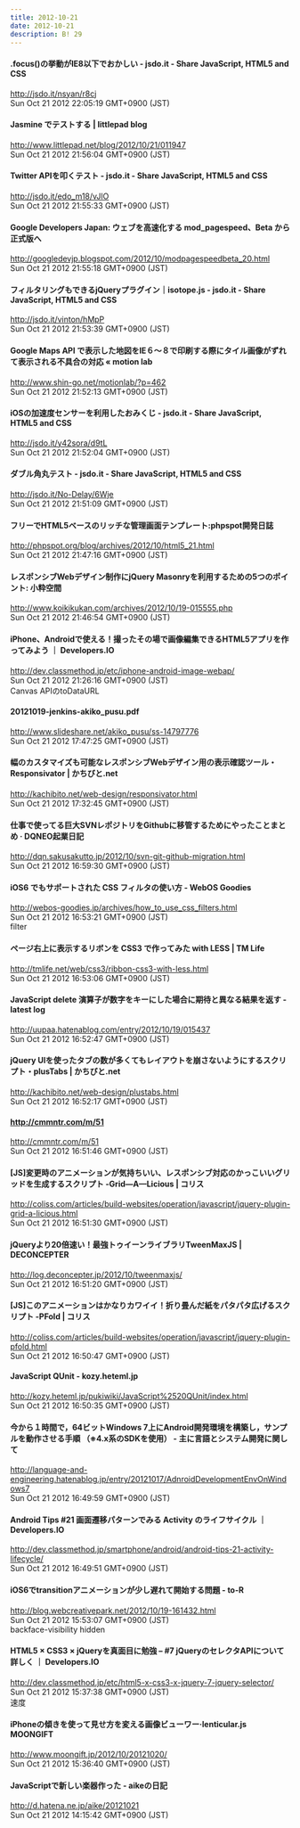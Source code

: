 ```yaml
---
title: 2012-10-21
date: 2012-10-21
description: B! 29
---
```


#### .focus()の挙動がIE8以下でおかしい - jsdo.it - Share JavaScript, HTML5 and CSS
http://jsdo.it/nsyan/r8cj<br>
Sun Oct 21 2012 22:05:19 GMT+0900 (JST)<br>


#### Jasmine でテストする | littlepad blog
http://www.littlepad.net/blog/2012/10/21/011947<br>
Sun Oct 21 2012 21:56:04 GMT+0900 (JST)<br>


#### Twitter APIを叩くテスト - jsdo.it - Share JavaScript, HTML5 and CSS
http://jsdo.it/edo_m18/vJlO<br>
Sun Oct 21 2012 21:55:33 GMT+0900 (JST)<br>


#### Google Developers Japan: ウェブを高速化する mod_pagespeed、Beta から正式版へ
http://googledevjp.blogspot.com/2012/10/modpagespeedbeta_20.html<br>
Sun Oct 21 2012 21:55:18 GMT+0900 (JST)<br>


#### フィルタリングもできるjQueryプラグイン｜isotope.js - jsdo.it - Share JavaScript, HTML5 and CSS
http://jsdo.it/vinton/hMpP<br>
Sun Oct 21 2012 21:53:39 GMT+0900 (JST)<br>


#### Google Maps API で表示した地図をIE６～８で印刷する際にタイル画像がずれて表示される不具合の対応 « motion lab
http://www.shin-go.net/motionlab/?p=462<br>
Sun Oct 21 2012 21:52:13 GMT+0900 (JST)<br>


#### iOSの加速度センサーを利用したおみくじ - jsdo.it - Share JavaScript, HTML5 and CSS
http://jsdo.it/y42sora/d9tL<br>
Sun Oct 21 2012 21:52:04 GMT+0900 (JST)<br>


#### ダブル角丸テスト - jsdo.it - Share JavaScript, HTML5 and CSS
http://jsdo.it/No-Delay/6Wje<br>
Sun Oct 21 2012 21:51:09 GMT+0900 (JST)<br>


#### フリーでHTML5ベースのリッチな管理画面テンプレート:phpspot開発日誌
http://phpspot.org/blog/archives/2012/10/html5_21.html<br>
Sun Oct 21 2012 21:47:16 GMT+0900 (JST)<br>


#### レスポンシブWebデザイン制作にjQuery Masonryを利用するための5つのポイント: 小粋空間
http://www.koikikukan.com/archives/2012/10/19-015555.php<br>
Sun Oct 21 2012 21:46:54 GMT+0900 (JST)<br>


#### iPhone、Androidで使える！撮ったその場で画像編集できるHTML5アプリを作ってみよう ｜ Developers.IO
http://dev.classmethod.jp/etc/iphone-android-image-webap/<br>
Sun Oct 21 2012 21:26:16 GMT+0900 (JST)<br>
Canvas APIのtoDataURL


#### 20121019-jenkins-akiko_pusu.pdf
http://www.slideshare.net/akiko_pusu/ss-14797776<br>
Sun Oct 21 2012 17:47:25 GMT+0900 (JST)<br>


#### 幅のカスタマイズも可能なレスポンシブWebデザイン用の表示確認ツール・Responsivator | かちびと.net
http://kachibito.net/web-design/responsivator.html<br>
Sun Oct 21 2012 17:32:45 GMT+0900 (JST)<br>


####  仕事で使ってる巨大SVNレポジトリをGithubに移管するためにやったことまとめ ·  DQNEO起業日記
http://dqn.sakusakutto.jp/2012/10/svn-git-github-migration.html<br>
Sun Oct 21 2012 16:59:30 GMT+0900 (JST)<br>


#### iOS6 でもサポートされた CSS フィルタの使い方 - WebOS Goodies
http://webos-goodies.jp/archives/how_to_use_css_filters.html<br>
Sun Oct 21 2012 16:53:21 GMT+0900 (JST)<br>
filter


#### ページ右上に表示するリボンを CSS3 で作ってみた with LESS | TM Life
http://tmlife.net/web/css3/ribbon-css3-with-less.html<br>
Sun Oct 21 2012 16:53:06 GMT+0900 (JST)<br>


#### JavaScript delete 演算子が数字をキーにした場合に期待と異なる結果を返す - latest log
http://uupaa.hatenablog.com/entry/2012/10/19/015437<br>
Sun Oct 21 2012 16:52:47 GMT+0900 (JST)<br>


#### jQuery UIを使ったタブの数が多くてもレイアウトを崩さないようにするスクリプト・plusTabs | かちびと.net
http://kachibito.net/web-design/plustabs.html<br>
Sun Oct 21 2012 16:52:17 GMT+0900 (JST)<br>


#### http://cmmntr.com/m/51
http://cmmntr.com/m/51<br>
Sun Oct 21 2012 16:51:46 GMT+0900 (JST)<br>


####   [JS]変更時のアニメーションが気持ちいい、レスポンシブ対応のかっこいいグリッドを生成するスクリプト -Grid—A—Licious | コリス
http://coliss.com/articles/build-websites/operation/javascript/jquery-plugin-grid-a-licious.html<br>
Sun Oct 21 2012 16:51:30 GMT+0900 (JST)<br>


#### jQueryより20倍速い！最強トゥイーンライブラリTweenMaxJS | DECONCEPTER
http://log.deconcepter.jp/2012/10/tweenmaxjs/<br>
Sun Oct 21 2012 16:51:20 GMT+0900 (JST)<br>


####   [JS]このアニメーションはかなりカワイイ！折り畳んだ紙をパタパタ広げるスクリプト -PFold | コリス
http://coliss.com/articles/build-websites/operation/javascript/jquery-plugin-pfold.html<br>
Sun Oct 21 2012 16:50:47 GMT+0900 (JST)<br>


#### JavaScript QUnit - kozy.heteml.jp
http://kozy.heteml.jp/pukiwiki/JavaScript%2520QUnit/index.html<br>
Sun Oct 21 2012 16:50:35 GMT+0900 (JST)<br>


#### 今から１時間で，64ビットWindows 7上にAndroid開発環境を構築し，サンプルを動作させる手順 （※4.x系のSDKを使用） - 主に言語とシステム開発に関して
http://language-and-engineering.hatenablog.jp/entry/20121017/AdnroidDevelopmentEnvOnWindows7<br>
Sun Oct 21 2012 16:49:59 GMT+0900 (JST)<br>


#### Android Tips #21 画面遷移パターンでみる Activity のライフサイクル ｜ Developers.IO
http://dev.classmethod.jp/smartphone/android/android-tips-21-activity-lifecycle/<br>
Sun Oct 21 2012 16:49:51 GMT+0900 (JST)<br>


#### iOS6でtransitionアニメーションが少し遅れて開始する問題 - to-R
http://blog.webcreativepark.net/2012/10/19-161432.html<br>
Sun Oct 21 2012 15:53:07 GMT+0900 (JST)<br>
backface-visibility hidden


#### HTML5 × CSS3 × jQueryを真面目に勉強 – #7 jQueryのセレクタAPIについて詳しく ｜ Developers.IO
http://dev.classmethod.jp/etc/html5-x-css3-x-jquery-7-jquery-selector/<br>
Sun Oct 21 2012 15:37:38 GMT+0900 (JST)<br>
速度


#### iPhoneの傾きを使って見せ方を変える画像ビューワー·lenticular.js MOONGIFT
http://www.moongift.jp/2012/10/20121020/<br>
Sun Oct 21 2012 15:36:40 GMT+0900 (JST)<br>


#### JavaScriptで新しい楽器作った - aikeの日記
http://d.hatena.ne.jp/aike/20121021<br>
Sun Oct 21 2012 14:15:42 GMT+0900 (JST)<br>


